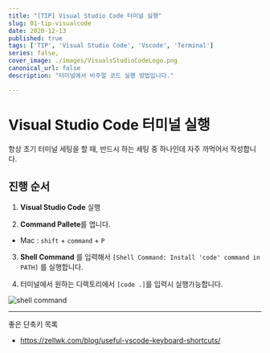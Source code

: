 ```yaml
---
title: "[TIP] Visual Studio Code 터미널 실행"
slug: 01-tip-visualcode
date: 2020-12-13
published: true
tags: ['TIP', 'Visual Studio Code', 'Vscode', 'Terminal']
series: false,
cover_image: ./images/VisualsStudioCodeLogo.png
canonical_url: false
description: "터미널에서 비주얼 코드 실행 방법입니다."

---
```


# Visual Studio Code 터미널 실행

항상 초기 터미널 세팅을 할 때, 반드시 하는 세팅 중 하나인데 자주 까먹어서 작성합니다.

## 진행 순서

1. **Visual Studio Code** 실행

2. **Command Pallete**를 엽니다.
  - Mac : `shift` + `command` + `P`

3. **Shell Command** 를 입력해서 `[Shell Command: Install 'code' command in PATH]` 를 실행합니다.

4. 터미널에서 원하는 디렉토리에서 `[code .]`를 입력시 실행가능합니다.

![shell command](https://user-images.githubusercontent.com/42582516/102009071-5b2d5700-3d78-11eb-930e-bbf835c4f60c.png)


--- 
좋은 단축키 목록
- https://zellwk.com/blog/useful-vscode-keyboard-shortcuts/
